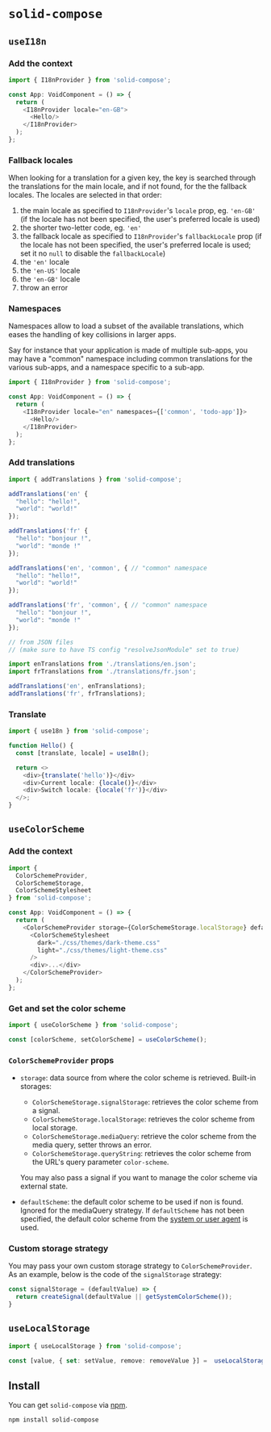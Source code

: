 # `solid-compose`

## `useI18n`

### Add the context

```typescript
import { I18nProvider } from 'solid-compose';

const App: VoidComponent = () => {
  return (
    <I18nProvider locale="en-GB">
      <Hello/>
    </I18nProvider>
  );
};
```

### Fallback locales

When looking for a translation for a given key, the key is searched through the translations for the main locale, and if not found, for the the fallback locales. The locales are selected in that order:

1. the main locale as specified to `I18nProvider`'s `locale` prop, eg. `'en-GB'` (if the locale has not been specified, the user's preferred locale is used)
2. the shorter two-letter code, eg. `'en'`
3. the fallback locale as specified to `I18nProvider`'s `fallbackLocale` prop  (if the locale has not been specified, the user's preferred locale is used; set it no `null` to disable the `fallbackLocale`)
4. the `'en'` locale
5. the `'en-US'` locale
6. the `'en-GB'` locale
7. throw an error

### Namespaces

Namespaces allow to load a subset of the available translations, which eases the handling of key collisions in larger apps.

Say for instance that your application is made of multiple sub-apps, you may have a "common" namespace including common translations for the various sub-apps, and a namespace specific to a sub-app.

```typescript
import { I18nProvider } from 'solid-compose';

const App: VoidComponent = () => {
  return (
    <I18nProvider locale="en" namespaces={['common', 'todo-app']}>
      <Hello/>
    </I18nProvider>
  );
};
```

### Add translations

```typescript
import { addTranslations } from 'solid-compose';

addTranslations('en' {
  "hello": "hello!",
  "world": "world!"
});

addTranslations('fr' {
  "hello": "bonjour !",
  "world": "monde !"
});

addTranslations('en', 'common', { // "common" namespace
  "hello": "hello!",
  "world": "world!"
});

addTranslations('fr', 'common', { // "common" namespace
  "hello": "bonjour !",
  "world": "monde !"
});

// from JSON files
// (make sure to have TS config "resolveJsonModule" set to true)

import enTranslations from './translations/en.json';
import frTranslations from './translations/fr.json';

addTranslations('en', enTranslations);
addTranslations('fr', frTranslations);
```

### Translate

```typescript
import { use18n } from 'solid-compose';

function Hello() {
  const [translate, locale] = use18n();

  return <>
    <div>{translate('hello')}</div>
    <div>Current locale: {locale()}</div>
    <div>Switch locale: {locale('fr')}</div>
  </>;
}
```

## `useColorScheme`

### Add the context

```typescript
import {
  ColorSchemeProvider,
  ColorSchemeStorage,
  ColorSchemeStylesheet
} from 'solid-compose';

const App: VoidComponent = () => {
  return (
    <ColorSchemeProvider storage={ColorSchemeStorage.localStorage} defaultScheme="dark">
      <ColorSchemeStylesheet
        dark="./css/themes/dark-theme.css"
        light="./css/themes/light-theme.css"
      />
      <div>...</div>
    </ColorSchemeProvider>
  );
};
```

### Get and set the color scheme

```typescript
import { useColorScheme } from 'solid-compose';

const [colorScheme, setColorScheme] = useColorScheme();
```

### `ColorSchemeProvider` props

* `storage`: data source from where the color scheme is retrieved. Built-in storages:
  * `ColorSchemeStorage.signalStorage`: retrieves the color scheme from a signal.
  * `ColorSchemeStorage.localStorage`: retrieves the color scheme from local storage.
  * `ColorSchemeStorage.mediaQuery`: retrieve the color scheme from the media query, setter throws an error.
  * `ColorSchemeStorage.queryString`: retrieves the color scheme from the URL's query parameter `color-scheme`.

  You may also pass a signal if you want to manage the color scheme via external state.

* `defaultScheme`: the default color scheme to be used if non is found. Ignored for the mediaQuery strategy.
  If `defaultScheme` has not been specified, the default color scheme from the [system or user agent](https://developer.mozilla.org/docs/Web/CSS/@media/prefers-color-scheme) is used.

### Custom storage strategy

You may pass your own custom storage strategy to `ColorSchemeProvider`.
As an example, below is the code of the `signalStorage` strategy:
```javascript
const signalStorage = (defaultValue) => {
  return createSignal(defaultValue || getSystemColorScheme());
}
```

## `useLocalStorage`

```typescript
import { useLocalStorage } from 'solid-compose';

const [value, { set: setValue, remove: removeValue }] =  useLocalStorage<string>('myKey', 'defaultValue');
```

## Install

You can get `solid-compose` via [npm](http://npmjs.com).

```
npm install solid-compose
```
